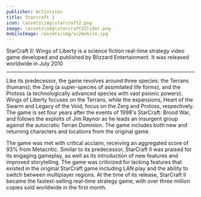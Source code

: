 ```yaml
---
publisher: Activision
title: Starcraft 2
icon: \assets\img\starcraft2.png
image: \assets\img\starcraft2Slider.png
mobileImage: /assets/img/sc2mobile.jpg
---
```


StarCraft II: Wings of Liberty is a science fiction real-time strategy video game developed and published by Blizzard Entertainment. It was released worldwide in July 2010

<hr>
Like its predecessor, the game revolves around three species: the Terrans (humans); the Zerg (a super-species of assimilated life forms), and the Protoss (a technologically advanced species with vast psionic powers). Wings of Liberty focuses on the Terrans, while the expansions, Heart of the Swarm and Legacy of the Void, focus on the Zerg and Protoss, respectively. The game is set four years after the events of 1998's StarCraft: Brood War, and follows the exploits of Jim Raynor as he leads an insurgent group against the autocratic Terran Dominion. The game includes both new and returning characters and locations from the original game.

The game was met with critical acclaim, receiving an aggregated score of 93% from Metacritic. Similar to its predecessor, StarCraft II was praised for its engaging gameplay, as well as its introduction of new features and improved storytelling. The game was criticized for lacking features that existed in the original StarCraft game including LAN play and the ability to switch between multiplayer regions. At the time of its release, StarCraft II became the fastest-selling real-time strategy game, with over three million copies sold worldwide in the first month.

